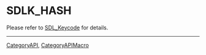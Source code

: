 # SDLK_HASH

Please refer to [SDL_Keycode](SDL_Keycode) for details.

----
[CategoryAPI](CategoryAPI), [CategoryAPIMacro](CategoryAPIMacro)

